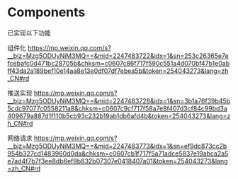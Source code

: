 # Components

已实现以下功能

组件化
https://mp.weixin.qq.com/s?__biz=Mzg5ODUyNjM3MQ==&mid=2247483722&idx=1&sn=253c26365e7efcebafc0d471bc28705b&chksm=c0607c86f717f590c551a4d070bf47b1e0abff43da2a189bef10e14aa8e13e0df07df7ebea5b&token=254043273&lang=zh_CN#rd

推送实现
https://mp.weixin.qq.com/s?__biz=Mzg5ODUyNjM3MQ==&mid=2247483728&idx=1&sn=3b1a76f39b45b5cdc97077c0558211a8&chksm=c0607c9cf717f58a7e8f407d3cf84c99bd3a409679a887d1f110b5cb93c232b19ab1db6afd4b&token=254043273&lang=zh_CN#rd

网络请求
https://mp.weixin.qq.com/s?__biz=Mzg5ODUyNjM3MQ==&mid=2247483773&idx=1&sn=ef9dc873cc2b954b327cd1483960d0da&chksm=c0607cb1f717f5a71adce5837e19abca2a5e7ad4f7b7f3ee8db6ef9b832b07307e0418407a01&token=254043273&lang=zh_CN#rd